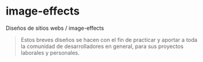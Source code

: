 # image-effects

Diseños de sitios webs / image-effects
> Estos breves diseños se hacen con el fin de practicar y aportar a toda la comunidad de desarrolladores en general, para sus proyectos laborales y personales.
